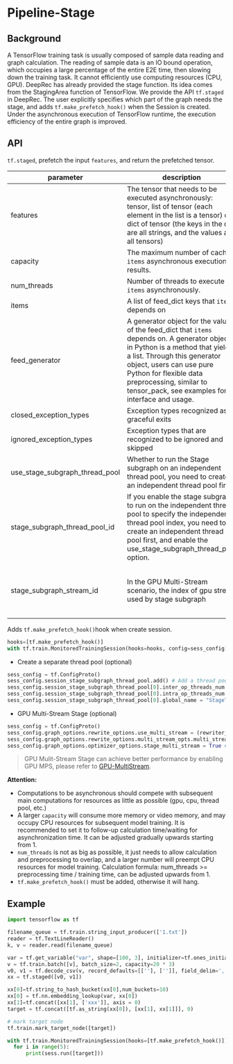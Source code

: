 # Pipeline-Stage

## Background

A TensorFlow training task is usually composed of sample data reading and graph calculation. The reading of sample data is an IO bound operation, which occupies a large percentage of the entire E2E time, then slowing down the training task. It cannot efficiently use computing resources (CPU, GPU). DeepRec has already provided the stage function. Its idea comes from the StagingArea function of TensorFlow. We provide the API `tf.staged` in DeepRec. The user explicitly specifies which part of the graph needs the stage, and adds `tf.make_prefetch_hook()` when the Session is created. Under the asynchronous execution of TensorFlow runtime, the execution efficiency of the entire graph is improved.

## API

`tf.staged`, prefetch the input `features`, and return the prefetched tensor.

| parameter                    | description                                                         | default value                                                |
| ----------------------- | ------------------------------------------------------------ | ------------------------------------------------------ |
| features                | The tensor that needs to be executed asynchronously: tensor, list of tensor (each element in the list is a tensor) or dict of tensor (the keys in the dict are all strings, and the values are all tensors) | required                                               |
| capacity                | The maximum number of cached `items` asynchronous execution results.                    | 1                                                      |
| num_threads             | Number of threads to execute `items` asynchronously.                                 | 1                                                      |
| items                   | A list of feed_dict keys that `items` depends on                        | None, `items` does not depend on feed_dict                       |
| feed_generator          | A generator object for the value of the feed_dict that `items` depends on. A generator object in Python is a method that yields a list. Through this generator object, users can use pure Python for flexible data preprocessing, similar to tensor_pack, see examples for interface and usage. | None, `features` does not depend on feed_dict                    |
| closed_exception_types  | Exception types recognized as graceful exits                                  | (`tf.errors.OutOfRangeError`, `errors.CancelledError`) |
| ignored_exception_types | Exception types that are recognized to be ignored and skipped                                   | ()                                                     |
| use_stage_subgraph_thread_pool   | Whether to run the Stage subgraph on an independent thread pool, you need to create an independent thread pool first        | False(Optional, if it is True, a separate thread pool must be created first)            |
| stage_subgraph_thread_pool_id         | If you enable the stage subgraph to run on the independent thread pool to specify the independent thread pool index, you need to create an independent thread pool first, and enable the use_stage_subgraph_thread_pool option. | 0, The index range is [0, the number of independent thread pools created - 1]               |
| stage_subgraph_stream_id | In the GPU Multi-Stream scenario, the index of gpu stream used by stage subgraph          | 0 (optional, 0 means that the stage subgraph shares the gpu stream used by the main graph, the index range is [0, total number of GPU streams -1]) |

Adds `tf.make_prefetch_hook()`hook when create session.

```python
hooks=[tf.make_prefetch_hook()]
with tf.train.MonitoredTrainingSession(hooks=hooks, config=sess_config) as sess:
```

- Create a separate thread pool (optional)

```python
sess_config = tf.ConfigProto()
sess_config.session_stage_subgraph_thread_pool.add() # Add a thread pool
sess_config.session_stage_subgraph_thread_pool[0].inter_op_threads_num = 8 # inter thread number in thread pool
sess_config.session_stage_subgraph_thread_pool[0].intra_op_threads_num = 8 # intra thread number in thread pool
sess_config.session_stage_subgraph_thread_pool[0].global_name = "StageThreadPool_1" # thread pool name
```

- GPU Multi-Stream Stage (optional)

```python
sess_config = tf.ConfigProto()
sess_config.graph_options.rewrite_options.use_multi_stream = (rewriter_config_pb2.RewriterConfig.ON) # enable DeepRec GPU Multi-Stream
sess_config.graph_options.rewrite_options.multi_stream_opts.multi_stream_num = 2 # The number of gpu streams, stream 0 is used by the main graph
sess_config.graph_options.optimizer_options.stage_multi_stream = True # enable GPU Multi-Stream Stage
```
> GPU Mulit-Stream Stage can achieve better performance by enabling GPU MPS, please refer to  [GPU-MultiStream](./GPU-MultiStream.md).

**Attention:**

- Computations to be asynchronous should compete with subsequent main computations for resources as little as possible (gpu, cpu, thread pool, etc.)
- A larger `capacity` will consume more memory or video memory, and may occupy CPU resources for subsequent model training. It is recommended to set it to follow-up calculation time/waiting for asynchronization time. It can be adjusted gradually upwards starting from 1.
- `num_threads` is not as big as possible, it just needs to allow calculation and preprocessing to overlap, and a larger number will preempt CPU resources for model training. Calculation formula: num_threads >= preprocessing time / training time, can be adjusted upwards from 1.
- `tf.make_prefetch_hook()` must be added, otherwise it will hang.

## Example

```python
import tensorflow as tf

filename_queue = tf.train.string_input_producer(['1.txt'])
reader = tf.TextLineReader()
k, v = reader.read(filename_queue)

var = tf.get_variable("var", shape=[100, 3], initializer=tf.ones_initializer())
v = tf.train.batch([v], batch_size=2, capacity=20 * 3)
v0, v1 = tf.decode_csv(v, record_defaults=[[''], ['']], field_delim=',')
xx = tf.staged([v0, v1])

xx[0]=tf.string_to_hash_bucket(xx[0],num_buckets=10)
xx[0] = tf.nn.embedding_lookup(var, xx[0])
xx[1]=tf.concat([xx[1], ['xxx']], axis = 0)
target = tf.concat([tf.as_string(xx[0]), [xx[1], xx[1]]], 0)

# mark target node
tf.train.mark_target_node([target])

with tf.train.MonitoredTrainingSession(hooks=[tf.make_prefetch_hook()]) as sess:
  for i in range(5):
      print(sess.run([target]))
```
